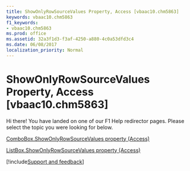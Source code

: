 ```yaml
---
title: ShowOnlyRowSourceValues Property, Access [vbaac10.chm5863]
keywords: vbaac10.chm5863
f1_keywords:
- vbaac10.chm5863
ms.prod: office
ms.assetid: 32a3f1d3-f3af-4250-a880-4c0a53dfd3c4
ms.date: 06/08/2017
localization_priority: Normal
---
```



# ShowOnlyRowSourceValues Property, Access [vbaac10.chm5863]

Hi there! You have landed on one of our F1 Help redirector pages. Please select the topic you were looking for below.

[ComboBox.ShowOnlyRowSourceValues property (Access)](https://msdn.microsoft.com/library/3400539d-64c2-bd83-6d82-b70bf9ba6654%28Office.15%29.aspx)

[ListBox.ShowOnlyRowSourceValues property (Access)](https://msdn.microsoft.com/library/35fc7924-ba76-d322-99ae-f5e355536bc0%28Office.15%29.aspx)

[!include[Support and feedback](~/includes/feedback-boilerplate.md)]